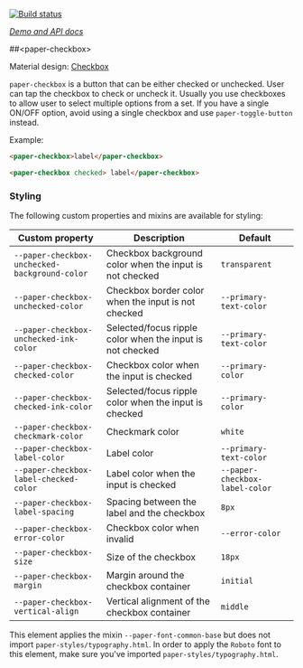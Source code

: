 
<!---

This README is automatically generated from the comments in these files:
paper-checkbox.html

Edit those files, and our readme bot will duplicate them over here!
Edit this file, and the bot will squash your changes :)

The bot does some handling of markdown. Please file a bug if it does the wrong
thing! https://github.com/PolymerLabs/tedium/issues

-->

[![Build status](https://travis-ci.org/PolymerElements/paper-checkbox.svg?branch=master)](https://travis-ci.org/PolymerElements/paper-checkbox)

_[Demo and API docs](https://elements.polymer-project.org/elements/paper-checkbox)_


##&lt;paper-checkbox&gt;

Material design: [Checkbox](https://www.google.com/design/spec/components/selection-controls.html#selection-controls-checkbox)

`paper-checkbox` is a button that can be either checked or unchecked.  User
can tap the checkbox to check or uncheck it.  Usually you use checkboxes
to allow user to select multiple options from a set.  If you have a single
ON/OFF option, avoid using a single checkbox and use `paper-toggle-button`
instead.

Example:

```html
<paper-checkbox>label</paper-checkbox>

<paper-checkbox checked> label</paper-checkbox>
```

### Styling

The following custom properties and mixins are available for styling:

| Custom property | Description | Default |
| --- | --- | --- |
| `--paper-checkbox-unchecked-background-color` | Checkbox background color when the input is not checked | `transparent` |
| `--paper-checkbox-unchecked-color` | Checkbox border color when the input is not checked | `--primary-text-color` |
| `--paper-checkbox-unchecked-ink-color` | Selected/focus ripple color when the input is not checked | `--primary-text-color` |
| `--paper-checkbox-checked-color` | Checkbox color when the input is checked | `--primary-color` |
| `--paper-checkbox-checked-ink-color` | Selected/focus ripple color when the input is checked | `--primary-color` |
| `--paper-checkbox-checkmark-color` | Checkmark color | `white` |
| `--paper-checkbox-label-color` | Label color | `--primary-text-color` |
| `--paper-checkbox-label-checked-color` | Label color when the input is checked | `--paper-checkbox-label-color` |
| `--paper-checkbox-label-spacing` | Spacing between the label and the checkbox | `8px` |
| `--paper-checkbox-error-color` | Checkbox color when invalid | `--error-color` |
| `--paper-checkbox-size` | Size of the checkbox | `18px` |
| `--paper-checkbox-margin` | Margin around the checkbox container | `initial` |
| `--paper-checkbox-vertical-align` | Vertical alignment of the checkbox container | `middle` |

This element applies the mixin `--paper-font-common-base` but does not import `paper-styles/typography.html`.
In order to apply the `Roboto` font to this element, make sure you've imported `paper-styles/typography.html`.
